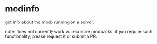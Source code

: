 # modinfo

get info about the mods running on a server.

note: does not currently work w/ recursive modpacks. if you require such functionality, please request it or submit
a PR.
